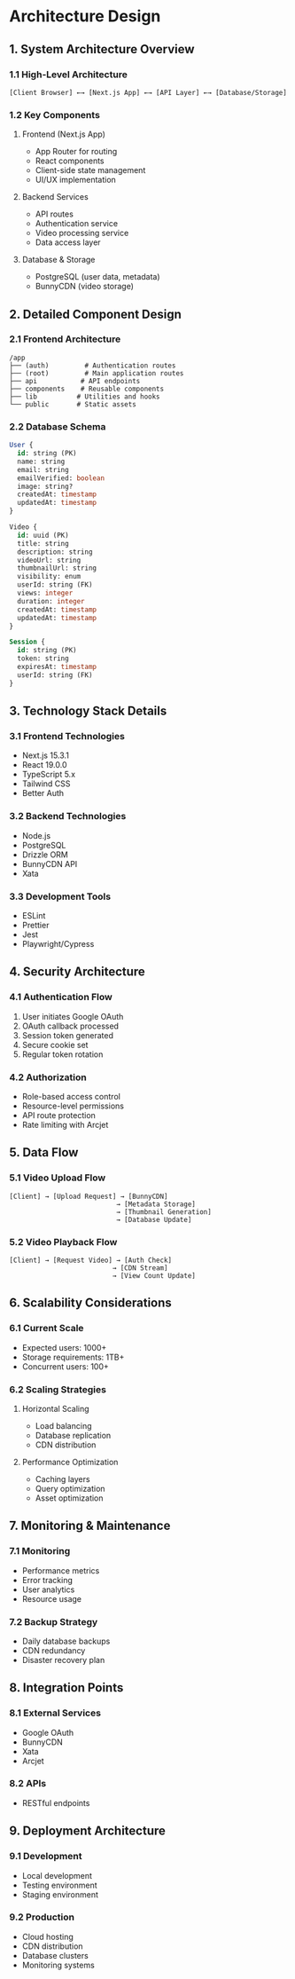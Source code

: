 # Architecture Design

## 1. System Architecture Overview

### 1.1 High-Level Architecture
```
[Client Browser] ←→ [Next.js App] ←→ [API Layer] ←→ [Database/Storage]
```

### 1.2 Key Components
1. Frontend (Next.js App)
   - App Router for routing
   - React components
   - Client-side state management
   - UI/UX implementation

2. Backend Services
   - API routes
   - Authentication service
   - Video processing service
   - Data access layer

3. Database & Storage
   - PostgreSQL (user data, metadata)
   - BunnyCDN (video storage)

## 2. Detailed Component Design

### 2.1 Frontend Architecture
```
/app
├── (auth)         # Authentication routes
├── (root)         # Main application routes
├── api           # API endpoints
├── components    # Reusable components
├── lib          # Utilities and hooks
└── public       # Static assets
```

### 2.2 Database Schema
```sql
User {
  id: string (PK)
  name: string
  email: string
  emailVerified: boolean
  image: string?
  createdAt: timestamp
  updatedAt: timestamp
}

Video {
  id: uuid (PK)
  title: string
  description: string
  videoUrl: string
  thumbnailUrl: string
  visibility: enum
  userId: string (FK)
  views: integer
  duration: integer
  createdAt: timestamp
  updatedAt: timestamp
}

Session {
  id: string (PK)
  token: string
  expiresAt: timestamp
  userId: string (FK)
}
```

## 3. Technology Stack Details

### 3.1 Frontend Technologies
- Next.js 15.3.1
- React 19.0.0
- TypeScript 5.x
- Tailwind CSS
- Better Auth

### 3.2 Backend Technologies
- Node.js
- PostgreSQL
- Drizzle ORM
- BunnyCDN API
- Xata

### 3.3 Development Tools
- ESLint
- Prettier
- Jest
- Playwright/Cypress

## 4. Security Architecture

### 4.1 Authentication Flow
1. User initiates Google OAuth
2. OAuth callback processed
3. Session token generated
4. Secure cookie set
5. Regular token rotation

### 4.2 Authorization
- Role-based access control
- Resource-level permissions
- API route protection
- Rate limiting with Arcjet

## 5. Data Flow

### 5.1 Video Upload Flow
```
[Client] → [Upload Request] → [BunnyCDN] 
                           → [Metadata Storage]
                           → [Thumbnail Generation]
                           → [Database Update]
```

### 5.2 Video Playback Flow
```
[Client] → [Request Video] → [Auth Check]
                          → [CDN Stream]
                          → [View Count Update]
```

## 6. Scalability Considerations

### 6.1 Current Scale
- Expected users: 1000+
- Storage requirements: 1TB+
- Concurrent users: 100+

### 6.2 Scaling Strategies
1. Horizontal Scaling
   - Load balancing
   - Database replication
   - CDN distribution

2. Performance Optimization
   - Caching layers
   - Query optimization
   - Asset optimization

## 7. Monitoring & Maintenance

### 7.1 Monitoring
- Performance metrics
- Error tracking
- User analytics
- Resource usage

### 7.2 Backup Strategy
- Daily database backups
- CDN redundancy
- Disaster recovery plan

## 8. Integration Points

### 8.1 External Services
- Google OAuth
- BunnyCDN
- Xata
- Arcjet

### 8.2 APIs
- RESTful endpoints

## 9. Deployment Architecture

### 9.1 Development
- Local development
- Testing environment
- Staging environment

### 9.2 Production
- Cloud hosting
- CDN distribution
- Database clusters
- Monitoring systems
